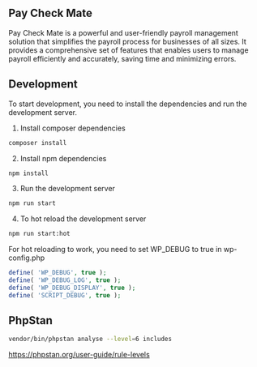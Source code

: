 Pay Check Mate
--------------------
Pay Check Mate is a powerful and user-friendly payroll management solution that simplifies the payroll process for businesses of all sizes. It provides a comprehensive set of features that enables users to manage payroll efficiently and accurately, saving time and minimizing errors.

## Development
To start development, you need to install the dependencies and run the development server.
1. Install composer dependencies
```bash
composer install
```
2. Install npm dependencies
```bash
npm install
```
3. Run the development server
```bash
npm run start
```
4. To hot reload the development server
```bash
npm run start:hot
```
For hot reloading to work, you need to set WP_DEBUG to true in wp-config.php
```php
define( 'WP_DEBUG', true );
define( 'WP_DEBUG_LOG', true );
define( 'WP_DEBUG_DISPLAY', true );
define( 'SCRIPT_DEBUG', true );
```

## PhpStan
```bash
vendor/bin/phpstan analyse --level=6 includes
```

https://phpstan.org/user-guide/rule-levels
